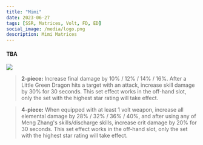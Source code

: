 ```yaml
---
title: "Mimi"
date: 2023-06-27
tags: [SSR, Matrices, Volt, FD, ED]
social_image: /media/logo.png
description: Mimi Matrices
---
```

#### TBA

![](https://telegra.ph/file/25cdb8ade6eecd8365ce6.png)

> **2-piece:** Increase final damage by 10% / 12% / 14% / 16%. After a Little Green Dragon hits a target with an attack, increase skill damage by 30% for 30 seconds. This set effect works in the off-hand slot, only the set with the highest star rating will take effect.

> **4-piece:** When equipped with at least 1 volt weapon, increase all elemental damage by 28% / 32% / 36% / 40%, and after using any of Meng Zhang's skills/discharge skills, increase crit damage by 20% for 30 seconds. This set effect works in the off-hand slot, only the set with the highest star rating will take effect.
